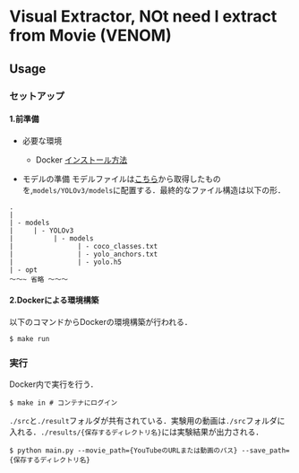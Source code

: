 # **V**isual **E**xtractor, **NO**t need I extract from **M**ovie (VENOM)

## Usage
### セットアップ
#### 1.前準備

- 必要な環境
  - Docker
  [インストール方法](https://qiita.com/kurkuru/items/127fa99ef5b2f0288b81)

- モデルの準備
モデルファイルは[こちら](https://drive.google.com/open?id=1AdhNgIvUzsWsvUN7BQ2SITThhHW7lCsc)から取得したものを,`models/YOLOv3/models`に配置する．最終的なファイル構造は以下の形．

```ファイル構造
.
|
| - models
|     | - YOLOv3
|          | - models
|                | - coco_classes.txt
|                | - yolo_anchors.txt
|                | - yolo.h5
| - opt
〜〜~ 省略 〜〜〜

```

#### 2.Dockerによる環境構築
以下のコマンドからDockerの環境構築が行われる．

```sh:
$ make run
```

### 実行
Docker内で実行を行う．

```sh:
$ make in # コンテナにログイン
```

`./src`と`./result`フォルダが共有されている．実験用の動画は`./src`フォルダに入れる．`./results/{保存するディレクトリ名}`には実験結果が出力される．

```sh:
$ python main.py --movie_path={YouTubeのURLまたは動画のパス} --save_path={保存するディレクトリ名}
```
